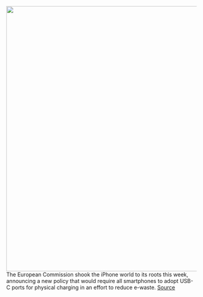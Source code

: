<img src='https://cdn.vox-cdn.com/thumbor/DPApngjUbL0vMttdz0Oc_UKkR9I=/0x0:2040x1360/1200x800/filters:focal(857x517:1183x843)/cdn.vox-cdn.com/uploads/chorus_image/image/69904415/akrales_190522_3440_0029.0.jpg' width='700px' /><br/>
The European Commission shook the iPhone world to its roots this week, announcing a new policy that would require all smartphones to adopt USB-C ports for physical charging in an effort to reduce e-waste.
<a href='https://www.theverge.com/2021/9/24/22690338/apple-iphone-lightning-ports-convenience-control-usb-c-eu-wireless-charging-mfi-magsafe'> Source <a/>